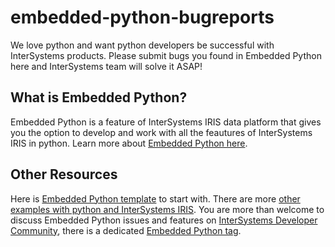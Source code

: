 # embedded-python-bugreports
We love python and want python developers be successful with InterSystems products.
Please submit bugs you found in Embedded Python here and InterSystems team will solve it ASAP!

## What is Embedded Python?
Embedded Python is a feature of InterSystems IRIS data platform that gives you the option to develop and work with all the feautures of InterSystems IRIS in python.
Learn more about [Embedded Python here](https://docs.intersystems.com/irislatest/csp/docbook/DocBook.UI.Page.cls?KEY=AFL_epython).

## Other Resources
Here is [Embedded Python template](https://openexchange.intersystems.com/package/iris-embedded-python-template) to start with.
There are more [other examples with python and InterSystems IRIS](https://openexchange.intersystems.com/?python=1).
You are more than welcome to discuss Embedded Python issues and features on [InterSystems Developer Community](community.intersystems.com), there is a dedicated [Embedded Python tag](https://community.intersystems.com/tags/embedded-python).

